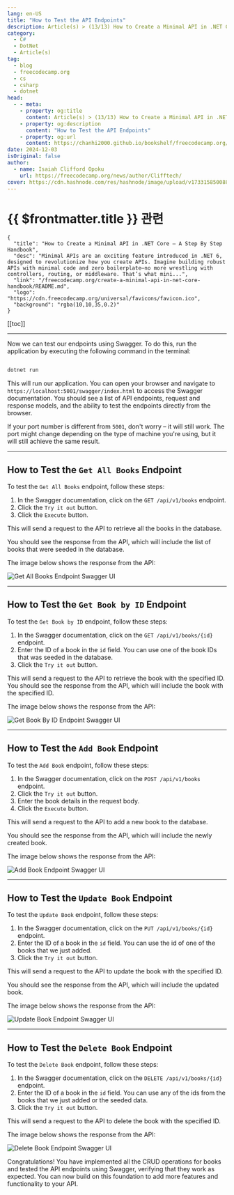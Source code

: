 ```yaml
---
lang: en-US
title: "How to Test the API Endpoints"
description: Article(s) > (13/13) How to Create a Minimal API in .NET Core – A Step By Step Handbook
category:
  - C#
  - DotNet
  - Article(s)
tag:
  - blog
  - freecodecamp.org
  - cs
  - csharp
  - dotnet
head:
  - - meta:
    - property: og:title
      content: Article(s) > (13/13) How to Create a Minimal API in .NET Core – A Step By Step Handbook
    - property: og:description
      content: "How to Test the API Endpoints"
    - property: og:url
      content: https://chanhi2000.github.io/bookshelf/freecodecamp.org/create-a-minimal-api-in-net-core-handbook/how-to-test-the-api-endpoints.html
date: 2024-12-03
isOriginal: false
author:
  - name: Isaiah Clifford Opoku
    url: https://freecodecamp.org/news/author/Clifftech/
cover: https://cdn.hashnode.com/res/hashnode/image/upload/v1733158500882/9af04a12-2121-4efd-a66f-00330896e358.png
---
```


# {{ $frontmatter.title }} 관련

```component VPCard
{
  "title": "How to Create a Minimal API in .NET Core – A Step By Step Handbook",
  "desc": "Minimal APIs are an exciting feature introduced in .NET 6, designed to revolutionize how you create APIs. Imagine building robust APIs with minimal code and zero boilerplate—no more wrestling with controllers, routing, or middleware. That’s what mini...",
  "link": "/freecodecamp.org/create-a-minimal-api-in-net-core-handbook/README.md",
  "logo": "https://cdn.freecodecamp.org/universal/favicons/favicon.ico",
  "background": "rgba(10,10,35,0.2)"
}
```

[[toc]]

---

<SiteInfo
  name="How to Create a Minimal API in .NET Core – A Step By Step Handbook"
  desc="Minimal APIs are an exciting feature introduced in .NET 6, designed to revolutionize how you create APIs. Imagine building robust APIs with minimal code and zero boilerplate—no more wrestling with controllers, routing, or middleware. That’s what mini..."
  url="https://freecodecamp.org/news/create-a-minimal-api-in-net-core-handbook#heading-how-to-test-the-api-endpoints"
  logo="https://cdn.freecodecamp.org/universal/favicons/favicon.ico"
  preview="https://cdn.hashnode.com/res/hashnode/image/upload/v1733158500882/9af04a12-2121-4efd-a66f-00330896e358.png"/>

Now we can test our endpoints using Swagger. To do this, run the application by executing the following command in the terminal:

```sh

dotnet run
```

This will run our application. You can open your browser and navigate to `https://localhost:5001/swagger/index.html` to access the Swagger documentation. You should see a list of API endpoints, request and response models, and the ability to test the endpoints directly from the browser.

If your port number is different from `5001`, don't worry – it will still work. The port might change depending on the type of machine you're using, but it will still achieve the same result.

---

## How to Test the `Get All Books` Endpoint

To test the `Get All Books` endpoint, follow these steps:

1. In the Swagger documentation, click on the `GET /api/v1/books` endpoint.
2. Click the `Try it out` button.
3. Click the `Execute` button.

This will send a request to the API to retrieve all the books in the database.

You should see the response from the API, which will include the list of books that were seeded in the database.

The image below shows the response from the API:

![Get All Books Endpoint Swagger UI ](https://cdn.hashnode.com/res/hashnode/image/upload/v1732624950148/b497bc8e-727a-43c9-910f-755b3b6f208b.png)

---

## How to Test the `Get Book by ID` Endpoint

To test the `Get Book by ID` endpoint, follow these steps:

1. In the Swagger documentation, click on the `GET /api/v1/books/{id}` endpoint.
2. Enter the ID of a book in the `id` field. You can use one of the book IDs that was seeded in the database.
3. Click the `Try it out` button.

This will send a request to the API to retrieve the book with the specified ID. You should see the response from the API, which will include the book with the specified ID.

The image below shows the response from the API:

![Get Book By ID Endpoint Swagger UI ](https://cdn.hashnode.com/res/hashnode/image/upload/v1732625042363/fe356453-afa6-4a78-b963-d0befff7bd63.png)

---

## How to Test the `Add Book` Endpoint

To test the `Add Book` endpoint, follow these steps:

1. In the Swagger documentation, click on the `POST /api/v1/books` endpoint.
2. Click the `Try it out` button.
3. Enter the book details in the request body.
4. Click the `Execute` button.

This will send a request to the API to add a new book to the database.

You should see the response from the API, which will include the newly created book.

The image below shows the response from the API:

![Add Book Endpoint Swagger UI ](https://cdn.hashnode.com/res/hashnode/image/upload/v1732625138350/faa54e57-e560-49ac-976a-b074e8eebb13.png)

---

## How to Test the `Update Book` Endpoint

To test the `Update Book` endpoint, follow these steps:

1. In the Swagger documentation, click on the `PUT /api/v1/books/{id}` endpoint.
2. Enter the ID of a book in the `id` field. You can use the id of one of the books that we just added.
3. Click the `Try it out` button.

This will send a request to the API to update the book with the specified ID.

You should see the response from the API, which will include the updated book.

The image below shows the response from the API:

![Update Book Endpoint Swagger UI ](https://cdn.hashnode.com/res/hashnode/image/upload/v1732625300781/3de90d6c-92ca-40cb-a54e-2236ec921d86.png)

---

## How to Test the `Delete Book` Endpoint

To test the `Delete Book` endpoint, follow these steps:

1. In the Swagger documentation, click on the `DELETE /api/v1/books/{id}` endpoint.
2. Enter the ID of a book in the `id` field. You can use any of the ids from the books that we just added or the seeded data.
3. Click the `Try it out` button.

This will send a request to the API to delete the book with the specified ID.

The image below shows the response from the API:

![Delete Book Endpoint Swagger UI](https://cdn.hashnode.com/res/hashnode/image/upload/v1732625225432/3b066f4c-2bf2-4f0c-a104-a94dbbad1706.png)

Congratulations! You have implemented all the CRUD operations for books and tested the API endpoints using Swagger, verifying that they work as expected. You can now build on this foundation to add more features and functionality to your API.
